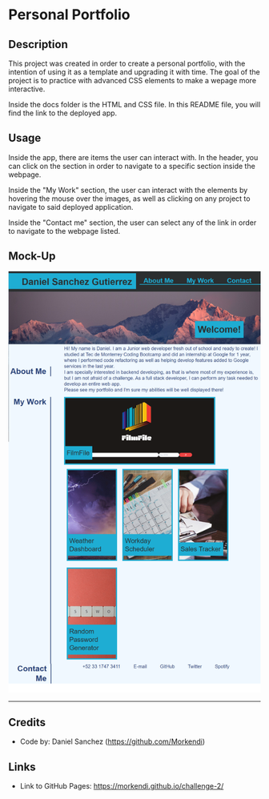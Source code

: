 # Personal Portfolio

## Description
This project was created in order to create a personal portfolio, with the intention of using it as a template and upgrading it with time. The goal of the project is to practice with advanced CSS elements to make a wepage more interactive.

Inside the docs folder is the HTML and CSS file. In this README file, you will find the link to the deployed app.

## Usage
Inside the app, there are items the user can interact with. In the header, you can click on the section in order to navigate to a specific section inside the webpage.

Inside the "My Work" section, the user can interact with the elements by hovering the mouse over the images, as well as clicking on any project to navigate to said deployed application.

Inside the "Contact me" section, the user can select any of the link in order to navigate to the webpage listed.

## Mock-Up

![Screenshot of finished webpage](./docs/assets/images/Screenshot.png)

--- 

## Credits

- Code by: Daniel Sanchez (https://github.com/Morkendi)

## Links
- Link to GitHub Pages: https://morkendi.github.io/challenge-2/
